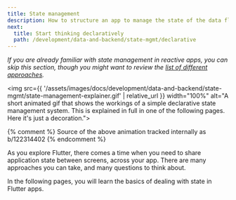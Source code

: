 ```yaml
---
title: State management
description: How to structure an app to manage the state of the data flowing through it.
next:
  title: Start thinking declaratively
  path: /development/data-and-backend/state-mgmt/declarative
---
```


_If you are already familiar with state management in reactive apps,
you can skip this section, though you might want to review the
[list of different approaches][]._

<img src={{ '/assets/images/docs/development/data-and-backend/state-mgmt/state-management-explainer.gif' | relative_url }} width="100%" alt="A short animated gif that shows the workings of a simple declarative state management system. This is explained in full in one of the following pages. Here it's just a decoration.">

{% comment %}
Source of the above animation tracked internally as b/122314402
{% endcomment %}

As you explore Flutter,
there comes a time when you need to share application
state between screens, across your app.
There are many approaches you can take,
and many questions to think about.

In the following pages,
you will learn the basics of dealing with state in Flutter apps.

[list of different approaches]: {{site.url}}/data-and-backend/state-mgmt/options
